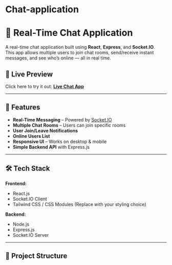 # Chat-application

# 💬 Real-Time Chat Application

A real-time chat application built using **React**, **Express**, and **Socket.IO**.  
This app allows multiple users to join chat rooms, send/receive instant messages, and see who’s online — all in real time.

## 🚀 Live Preview
Click here to try it out: [**Live Chat App**](https://maangchat.netlify.app/)

---

## 🚀 Features

- **Real-Time Messaging** – Powered by [Socket.IO](https://socket.io/)
- **Multiple Chat Rooms** – Users can join specific rooms
- **User Join/Leave Notifications**
- **Online Users List**
- **Responsive UI** – Works on desktop & mobile
- **Simple Backend API** with Express.js

---

## 🛠️ Tech Stack

**Frontend:**
- React.js
- Socket.IO Client
- Tailwind CSS / CSS Modules (Replace with your styling choice)

**Backend:**
- Node.js
- Express.js
- Socket.IO Server

---

## 📂 Project Structure


